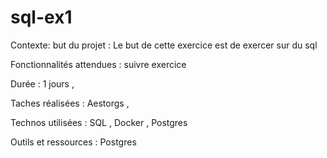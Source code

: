 # sql-ex1

Contexte: but du projet : Le but de cette exercice est de exercer sur du sql 

Fonctionnalités attendues : suivre exercice

Durée : 1 jours ,

Taches réalisées : Aestorgs ,

Technos utilisées : SQL , Docker , Postgres

Outils et ressources : Postgres


